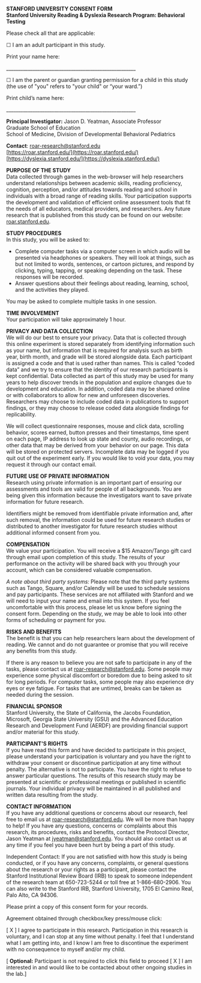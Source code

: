 **STANFORD UNIVERSITY CONSENT FORM**  
**Stanford University Reading & Dyslexia Research Program: Behavioral Testing**

Please check all that are applicable:

☐ I am an adult participant in this study.

Print your name here: 

\_\_\_\_\_\_\_\_\_\_\_\_\_\_\_\_\_\_\_\_\_\_\_\_\_\_\_\_\_\_\_\_\_\_\_\_\_\_\_\_\_\_\_\_\_\_\_\_\_\_\_\_\_\_

☐ I am the parent or guardian granting permission for a child in this study (the use of "you" refers to "your child" or “your ward.”)  
   
Print child’s name here: 

\_\_\_\_\_\_\_\_\_\_\_\_\_\_\_\_\_\_\_\_\_\_\_\_\_\_\_\_\_\_\_\_\_\_\_\_\_\_\_\_\_\_\_\_\_\_\_\_\_\_\_\_\_\_

**Principal Investigator:** Jason D. Yeatman, Associate Professor  
 Graduate School of Education  
 School of Medicine, Division of Developmental Behavioral Pediatrics

**Contact**: 	[roar-research@stanford.edu](mailto:roar-research@stanford.edu)  
		[https://roar.stanford.edu/](https://roar.stanford.edu/)  
		[https://dyslexia.stanford.edu/](https://dyslexia.stanford.edu/) 

**PURPOSE OF THE STUDY**  
Data collected through games in the web-browser will help researchers understand relationships between academic skills, reading proficiency, cognition, perception, and/or attitudes towards reading and school in individuals with a broad range of reading skills. Your participation supports the development and validation of efficient online assessment tools that fit the needs of all educators, medical providers, and researchers. Any future research that is published from this study can be found on our website: [roar.stanford.edu](http://roar.stanford.edu).   
   
**STUDY PROCEDURES**  
In this study, you will be asked to: 

* Complete computer tasks via a computer screen in which audio will be presented via headphones or speakers. They will look at things, such as but not limited to words, sentences, or cartoon pictures, and respond by clicking, typing, tapping, or speaking depending on the task. These responses will be recorded.   
* Answer questions about their feelings about reading, learning, school, and the activities they played.

You may be asked to complete multiple tasks in one session. 

**TIME INVOLVEMENT**  
Your participation will take approximately 1 hour. 

**PRIVACY AND DATA COLLECTION**  
We will do our best to ensure your privacy. Data that is collected through this online experiment is stored separately from identifying information such as your name, but information that is required for analysis such as birth year, birth month, and grade will be stored alongside data. Each participant is assigned a code and that is used rather than names. This is called “coded data” and we try to ensure that the identity of our research participants is kept confidential. Data collected as part of this study may be used for many years to help discover trends in the population and explore changes due to development and education. In addition, coded data may be shared online or with collaborators to allow for new and unforeseen discoveries. Researchers may choose to include coded data in publications to support findings, or they may choose to release coded data alongside findings for replicability.

We will collect questionnaire responses, mouse and click data, scrolling behavior, scores earned, button presses and their timestamps, time spent on each page, IP address to look up state and county, audio recordings, or other data that may be derived from your behavior on our page. This data will be stored on protected servers. Incomplete data may be logged if you quit out of the experiment early. If you would like to void your data, you may request it through our contact email. 

**FUTURE USE OF PRIVATE INFORMATION**  
Research using private information is an important part of ensuring our assessments and tools are valid for people of all backgrounds. You are being given this information because the investigators want to save private information for future research.  

Identifiers might be removed from identifiable private information and, after such removal, the information could be used for future research studies or distributed to another investigator for future research studies without additional informed consent from you. 

**COMPENSATION**  
We value your participation. You will receive a $15 Amazon/Tango gift card through email upon completion of this study. The results of your performance on the activity will be shared back with you through your account, which can be considered valuable compensation.  
       
*A note about third party systems:* Please note that the third party systems such as Tango, Square, and/or Calendly will be used to schedule sessions and pay participants. These services are not affiliated with Stanford and we will need to input your name and email into this system. If you feel uncomfortable with this process, please let us know before signing the consent form. Depending on the study, we may be able to look into other forms of scheduling or payment for you. 

**RISKS AND BENEFITS**  
The benefit is that you can help researchers learn about the development of reading. We cannot and do not guarantee or promise that you will receive any benefits from this study.

If there is any reason to believe you are not safe to participate in any of the tasks, please contact us at [roar-research@stanford.edu](mailto:roar-research@stanford.edu). Some people may experience some physical discomfort or boredom due to being asked to sit for long periods. For computer tasks, some people may also experience dry eyes or eye fatigue. For tasks that are untimed, breaks can be taken as needed during the session.

**FINANCIAL SPONSOR**  
Stanford University, the State of California, the Jacobs Foundation, Microsoft, Georgia State University (GSU) and the Advanced Education Research and Development Fund (AERDF) are providing financial support and/or material for this study.

**PARTICIPANT'S RIGHTS**    
If you have read this form and have decided to participate in this project, please understand your participation is voluntary and you have the right to withdraw your consent or discontinue participation at any time without penalty.  The alternative is not to participate. You have the right to refuse to answer particular questions. The results of this research study may be presented at scientific or professional meetings or published in scientific journals. Your individual privacy will be maintained in all published and written data resulting from the study.

**CONTACT INFORMATION**  
If you have any additional questions or concerns about our research, feel free to email us at [roar-research@stanford.edu](mailto:roar-research@stanford.edu). We will be more than happy to help\! If you have any questions, concerns or complaints about this research, its procedures, risks and benefits, contact the Protocol Director, Jason Yeatman at [jyeatman@stanford.edu](mailto:jyeatman@stanford.edu). You should also contact us at any time if you feel you have been hurt by being a part of this study.

Independent Contact:  If you are not satisfied with how this study is being conducted, or if you have any concerns, complaints, or general questions about the research or your rights as a participant, please contact the Stanford Institutional Review Board (IRB) to speak to someone independent of the research team at 650-723-5244 or toll free at 1-866-680-2906.  You can also write to the Stanford IRB, Stanford University, 1705 El Camino Real, Palo Alto, CA 94306\. 

Please print a copy of this consent form for your records.

Agreement obtained through checkbox/key press/mouse click: 

\[ X \]  I agree to participate in this research. Participation in this research is voluntary, and I can stop at any time without penalty. I feel that I understand what I am getting into, and I know I am free to discontinue the experiment with no consequence to myself and/or my child.

\[ **Optional:** Participant is not required to click this field to proceed \[ X \] I am interested in and would like to be contacted about other ongoing studies in the lab.\]